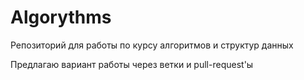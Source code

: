 # Algorythms
Репозиторий для работы по курсу алгоритмов и структур данных

Предлагаю вариант работы через ветки и pull-request'ы
